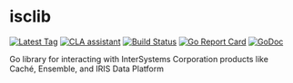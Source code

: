# isclib
[![Latest Tag](https://img.shields.io/github/tag/ontariosystems/isclib.svg)](https://github.com/ontariosystems/isclib/tags)
[![CLA assistant](https://cla-assistant.io/readme/badge/ontariosystems/isclib)](https://cla-assistant.io/ontariosystems/isclib)
[![Build Status](https://travis-ci.org/ontariosystems/isclib.svg?branch=master)](https://travis-ci.org/ontariosystems/isclib)
[![Go Report Card](https://goreportcard.com/badge/github.com/ontariosystems/isclib)](https://goreportcard.com/report/github.com/ontariosystems/isclib)
[![GoDoc](https://godoc.org/github.com/ontariosystems/isclib?status.svg)](https://godoc.org/github.com/ontariosystems/isclib)

Go library for interacting with InterSystems Corporation products like Caché, Ensemble, and IRIS Data Platform